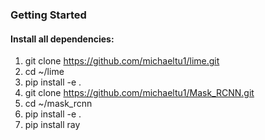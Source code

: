 ### Getting Started

#### Install all dependencies:

1. git clone https://github.com/michaeltu1/lime.git
2. cd ~/lime
3. pip install -e .
4. git clone https://github.com/michaeltu1/Mask_RCNN.git
5. cd ~/mask_rcnn
6. pip install -e .
7. pip install ray
